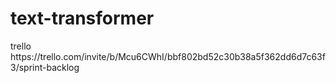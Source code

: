 # text-transformer
<p> trello https://trello.com/invite/b/Mcu6CWhI/bbf802bd52c30b38a5f362dd6d7c63f3/sprint-backlog </p>
